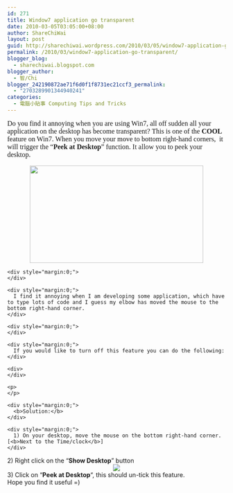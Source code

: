 ```yaml
---
id: 271
title: Window7 application go transparent
date: 2010-03-05T03:05:00+08:00
author: ShareChiWai
layout: post
guid: http://sharechiwai.wordpress.com/2010/03/05/window7-application-go-transparent
permalink: /2010/03/window7-application-go-transparent/
blogger_blog:
  - sharechiwai.blogspot.com
blogger_author:
  - 智/Chi
blogger_242190872ae71f6d0f1f8731ec21ccf3_permalink:
  - "2703289901344940241"
categories:
  - 電腦小貼事 Computing Tips and Tricks
---
```

<div class="separator" style="clear:both;text-align:left;">
  <span class="Apple-style-span" style="font-family:'Times New Roman';font-size:16px;">Do you find it annoying when you are using Win7, all off sudden all your application on the desktop has become transparent? This is one of the <b>COOL </b>feature on Win7. When you move your move to bottom right-hand corners,  it will trigger the &#8220;<b>Peek at Desktop</b>&#8221; function. It allow you to peek your desktop. </span>
</div>

<div class="separator" style="clear:both;text-align:left;">
  <span class="Apple-style-span" style="font-family:'Times New Roman';"><br /></span>
</div>

<div class="separator" style="clear:both;text-align:center;">
  <a href="https://i2.wp.com/oldblog.sharechiwai.com/wp-content/uploads/2010/08/peekatdesktop.png" style="margin-left:1em;margin-right:1em;"><img border="0" height="225" src="https://i2.wp.com/oldblog.sharechiwai.com/wp-content/uploads/2010/08/peekatdesktop.png?resize=400%2C225" width="400" data-recalc-dims="1" /></a>
</div>

<div style="margin-bottom:0;margin-top:0;">
  <span class="Apple-style-span" style="font-family:'Times New Roman';font-size:16px;"><span class="Apple-style-span" style="font-family:Arial;font-size:medium;"></span></span></p> 
  
  <div style="margin-bottom:0;margin-top:0;">
    <div style="margin:0;">
    </div>
    
    <div style="margin:0;">
    </div>
    
    <div style="margin:0;">
      I find it annoying when I am developing some application, which have to type lots of code and I guess my elbow has moved the mouse to the bottom right-hand corner.
    </div>
    
    <div style="margin:0;">
    </div>
    
    <div style="margin:0;">
      If you would like to turn off this feature you can do the following:
    </div>
    
    <div>
    </div>
    
    <p>
    </p>
    
    <div style="margin:0;">
      <b>Solution:</b>
    </div>
    
    <div style="margin:0;">
      1) On your desktop, move the mouse on the bottom right-hand corner. [<b>Next to the Time/clock</b>]
    </div>
  </div>
  
  <div style="margin-bottom:0;margin-top:0;">
    <div style="margin:0;">
      2) Right click on the &#8220;<b>Show Desktop</b>&#8221; button
    </div>
  </div>
</div>

<div style="margin-bottom:0;margin-top:0;">
</div>

<div class="separator" style="clear:both;text-align:center;">
  <a href="http://sharechiwai.files.wordpress.com/2010/03/peekatdesktop2.png" style="margin-left:1em;margin-right:1em;"><img border="0" src="http://sharechiwai.files.wordpress.com/2010/03/peekatdesktop2.png?w=625" data-recalc-dims="1" /></a>
</div>

<div style="margin-bottom:0;margin-top:0;">
</div>

<div style="margin-bottom:0;margin-top:0;">
  3) Click on &#8220;<b>Peek at Desktop</b>&#8220;, this should un-tick this feature.
</div>



<div style="margin-bottom:0;margin-top:0;">
  Hope you find it useful =)
</div>